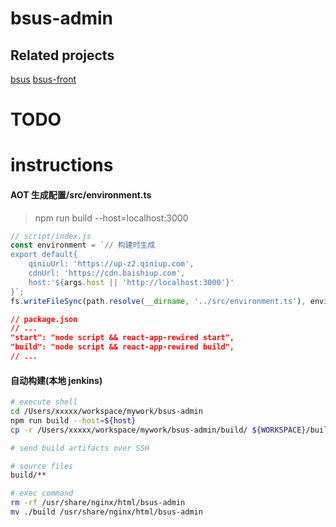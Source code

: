 # bsus-admin

## Related projects

[bsus](https://github.com/baishiup/bsus)
[bsus-front](https://github.com/baishiup/bsus-front)

# TODO

# instructions

#### AOT 生成配置/src/environment.ts

> npm run build --host=localhost:3000

```js
// script/index.js
const environment = `// 构建时生成
export default{ 
    qiniuUrl: 'https://up-z2.qiniup.com',
    cdnUrl: 'https://cdn.baishiup.com',
    host:'${args.host || 'http://localhost:3000'}'
}`;
fs.writeFileSync(path.resolve(__dirname, '../src/environment.ts'), environment);
```

```json
// package.json
// ...
"start": "node script && react-app-rewired start",
"build": "node script && react-app-rewired build",
// ...
```

#### 自动构建(本地 jenkins)

```bash
# execute shell
cd /Users/xxxxx/workspace/mywork/bsus-admin
npm run build --host=${host}
cp -r /Users/xxxxx/workspace/mywork/bsus-admin/build/ ${WORKSPACE}/build
```

```bash
# send build artifacts over SSH

# source files
build/**

# exec command
rm -rf /usr/share/nginx/html/bsus-admin
mv ./build /usr/share/nginx/html/bsus-admin
```
